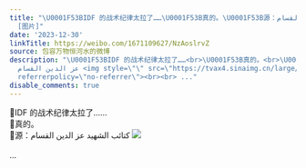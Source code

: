 ```yaml
---
title: "\U0001F53BIDF 的战术纪律太拉了……\U0001F53B真的。\U0001F53B源：كتائب الشهيد عز الدين القسام
  [图片]"
date: '2023-12-30'
linkTitle: https://weibo.com/1671109627/NzAoslrvZ
source: 包容万物恒河水的微博
description: "\U0001F53BIDF 的战术纪律太拉了……<br>\U0001F53B真的。<br>\U0001F53B源：كتائب الشهيد
  عز الدين القسام <img style=\"\" src=\"https://tvax4.sinaimg.cn/large/639b1bfbly1hlcb268zd8j20ly0c57c4.jpg\"
  referrerpolicy=\"no-referrer\"><br><br> ..."
disable_comments: true
---
```

🔻IDF 的战术纪律太拉了……<br>🔻真的。<br>🔻源：كتائب الشهيد عز الدين القسام <img style="" src="https://tvax4.sinaimg.cn/large/639b1bfbly1hlcb268zd8j20ly0c57c4.jpg" referrerpolicy="no-referrer"><br><br> ...